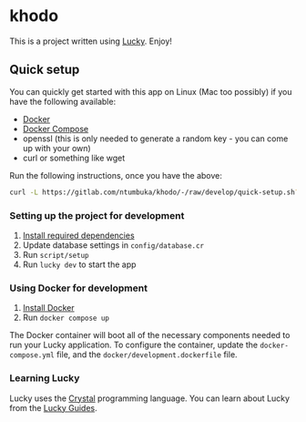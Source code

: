 # khodo

This is a project written using [Lucky](https://luckyframework.org). Enjoy!

## Quick setup

You can quickly get started with this app on Linux (Mac too possibly)
if you have the following available:
- [Docker](https://docs.docker.com/engine/install/)
- [Docker Compose](https://docs.docker.com/compose/)
- openssl (this is only needed to generate a random key - you can come up with your own)
- curl or something like wget

Run the following instructions, once you have the above:

```sh
curl -L https://gitlab.com/ntumbuka/khodo/-/raw/develop/quick-setup.sh?ref_type=heads | sh -s
```

### Setting up the project for development

1. [Install required dependencies](https://luckyframework.org/guides/getting-started/installing#install-required-dependencies)
1. Update database settings in `config/database.cr`
1. Run `script/setup`
1. Run `lucky dev` to start the app

### Using Docker for development

1. [Install Docker](https://docs.docker.com/engine/install/)
1. Run `docker compose up`

The Docker container will boot all of the necessary components needed to run your Lucky application.
To configure the container, update the `docker-compose.yml` file, and the `docker/development.dockerfile` file.


### Learning Lucky

Lucky uses the [Crystal](https://crystal-lang.org) programming language. You can learn about Lucky from the [Lucky Guides](https://luckyframework.org/guides/getting-started/why-lucky).
